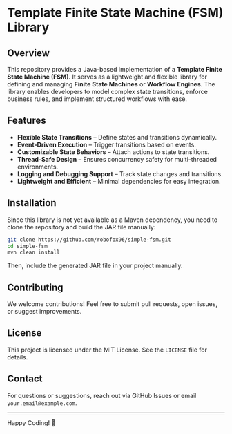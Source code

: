 # Template Finite State Machine (FSM) Library

## Overview
This repository provides a Java-based implementation of a **Template Finite State Machine (FSM)**. It serves as a lightweight and flexible library for defining and managing **Finite State Machines** or **Workflow Engines**. The library enables developers to model complex state transitions, enforce business rules, and implement structured workflows with ease.

## Features
- **Flexible State Transitions** – Define states and transitions dynamically.
- **Event-Driven Execution** – Trigger transitions based on events.
- **Customizable State Behaviors** – Attach actions to state transitions.
- **Thread-Safe Design** – Ensures concurrency safety for multi-threaded environments.
- **Logging and Debugging Support** – Track state changes and transitions.
- **Lightweight and Efficient** – Minimal dependencies for easy integration.

## Installation
Since this library is not yet available as a Maven dependency, you need to clone the repository and build the JAR file manually:

```sh
git clone https://github.com/robofox96/simple-fsm.git
cd simple-fsm
mvn clean install
```

Then, include the generated JAR file in your project manually.

## Contributing
We welcome contributions! Feel free to submit pull requests, open issues, or suggest improvements.

## License
This project is licensed under the MIT License. See the `LICENSE` file for details.

## Contact
For questions or suggestions, reach out via GitHub Issues or email `your.email@example.com`.

---

Happy Coding! 🚀

